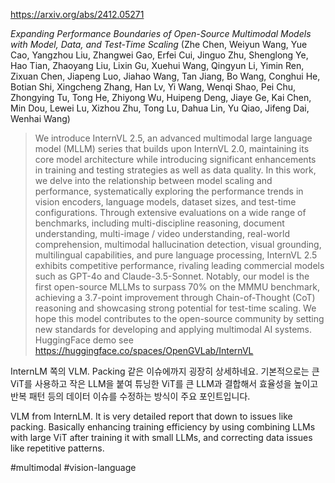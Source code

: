 https://arxiv.org/abs/2412.05271

*Expanding Performance Boundaries of Open-Source Multimodal Models with Model, Data, and Test-Time Scaling* (Zhe Chen, Weiyun Wang, Yue Cao, Yangzhou Liu, Zhangwei Gao, Erfei Cui, Jinguo Zhu, Shenglong Ye, Hao Tian, Zhaoyang Liu, Lixin Gu, Xuehui Wang, Qingyun Li, Yimin Ren, Zixuan Chen, Jiapeng Luo, Jiahao Wang, Tan Jiang, Bo Wang, Conghui He, Botian Shi, Xingcheng Zhang, Han Lv, Yi Wang, Wenqi Shao, Pei Chu, Zhongying Tu, Tong He, Zhiyong Wu, Huipeng Deng, Jiaye Ge, Kai Chen, Min Dou, Lewei Lu, Xizhou Zhu, Tong Lu, Dahua Lin, Yu Qiao, Jifeng Dai, Wenhai Wang)

> We introduce InternVL 2.5, an advanced multimodal large language model (MLLM) series that builds upon InternVL 2.0, maintaining its core model architecture while introducing significant enhancements in training and testing strategies as well as data quality. In this work, we delve into the relationship between model scaling and performance, systematically exploring the performance trends in vision encoders, language models, dataset sizes, and test-time configurations. Through extensive evaluations on a wide range of benchmarks, including multi-discipline reasoning, document understanding, multi-image / video understanding, real-world comprehension, multimodal hallucination detection, visual grounding, multilingual capabilities, and pure language processing, InternVL 2.5 exhibits competitive performance, rivaling leading commercial models such as GPT-4o and Claude-3.5-Sonnet. Notably, our model is the first open-source MLLMs to surpass 70% on the MMMU benchmark, achieving a 3.7-point improvement through Chain-of-Thought (CoT) reasoning and showcasing strong potential for test-time scaling. We hope this model contributes to the open-source community by setting new standards for developing and applying multimodal AI systems. HuggingFace demo see https://huggingface.co/spaces/OpenGVLab/InternVL

InternLM 쪽의 VLM. Packing 같은 이슈에까지 굉장히 상세하네요. 기본적으로는 큰 ViT를 사용하고 작은 LLM을 붙여 튜닝한 ViT를 큰 LLM과 결합해서 효율성을 높이고 반복 패턴 등의 데이터 이슈를 수정하는 방식이 주요 포인트입니다.

<english>
VLM from InternLM. It is very detailed report that down to issues like packing. Basically enhancing training efficiency by using combining LLMs with large ViT after training it with small LLMs, and correcting data issues like repetitive patterns.
</english>

#multimodal #vision-language 